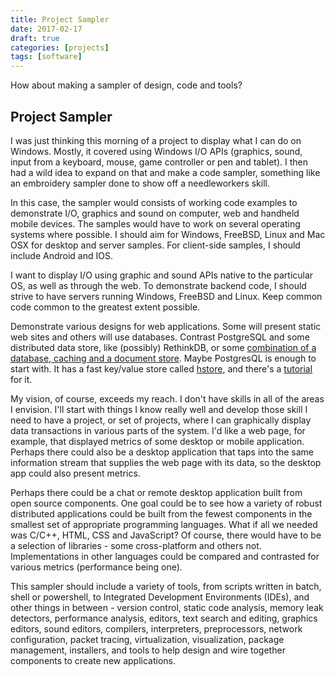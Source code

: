 ```yaml
---
title: Project Sampler
date: 2017-02-17
draft: true
categories: [projects]
tags: [software]
---
```


How about making a sampler of design, code and tools?
<!--more-->

## Project Sampler
I was just thinking this morning of a project to display what I can do on Windows. Mostly, it covered using Windows I/O APIs (graphics, sound, input from a keyboard, mouse, game controller or pen and tablet). I then had a wild idea to expand on that and make a code sampler, something like an embroidery sampler done to show off a needleworkers skill.

In this case, the sampler would consists of working code examples to demonstrate I/O, graphics and sound on computer, web and handheld mobile devices. The samples would have to work on several operating systems where possible. I should aim for Windows, FreeBSD, Linux and Mac OSX for desktop and server samples. For client-side samples, I should include Android and IOS.

I want to display I/O using graphic and sound APIs native to the particular OS, as well as through the web. To demonstrate backend code, I should strive to have servers running Windows, FreeBSD and Linux. Keep common code common to the greatest extent possible.

Demonstrate various designs for web applications. Some will present static web sites and others will use databases. Contrast PostgreSQL and some distributed data store, like (possibly) RethinkDB, or some [combination of a database, caching and a document store](http://www.sarahmei.com/blog/2013/11/11/why-you-should-never-use-mongodb/comment-page-1/). Maybe PostgresQL is enough to start with. It has a fast key/value store called [hstore](https://www.postgresql.org/docs/9.0/static/hstore.html), and there's a [tutorial](http://www.postgresqltutorial.com/postgresql-hstore/) for it.

My vision, of course, exceeds my reach. I don't have skills in all of the areas I envision. I'll start with things I know really well and develop those skill I need to have a project, or set of projects, where I can graphically display data transactions in various parts of the system. I'd like a web page, for example, that displayed metrics of some desktop or mobile application. Perhaps there could also be a desktop application that taps into the same information stream that supplies the web page with its data, so the desktop app could also present metrics.

Perhaps there could be a chat or remote desktop application built from open source components. One goal could be to see how a variety of robust distributed applications could be built from the fewest components in the smallest set of appropriate programming languages. What if all we needed was C/C++, HTML, CSS and JavaScript? Of course, there would have to be a selection of libraries - some cross-platform and others not. Implementations in other languages could be compared and contrasted for various metrics (performance being one).

This sampler should include a variety of tools, from scripts written in batch, shell or powershell, to Integrated Development Environments (IDEs), and other things in between - version control, static code analysis, memory leak detectors, performance analysis, editors, text search and editing, graphics editors, sound editors, compilers, interpreters, preprocessors, network configuration, packet tracing, virtualization, visualization, package management, installers, and tools to help design and wire together components to create new applications.
